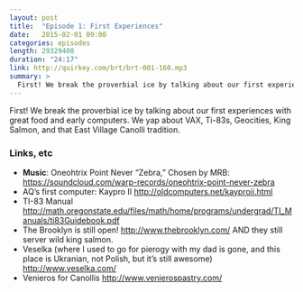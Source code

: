 ```yaml
---
layout: post
title:  "Episode 1: First Experiences"
date:   2015-02-01 09:00
categories: episodes
length: 29329408
duration: "24:17"
link: http://quirkey.com/brt/brt-001-160.mp3
summary: >
  First! We break the proverbial ice by talking about our first experiences with great food and early computers. We yap about VAX, Ti-83s, Geocities, King Salmon, and that East Village Canolli tradition. 
---
```

First! We break the proverbial ice by talking about our first experiences with great food and early computers. We yap about VAX, Ti-83s, Geocities, King Salmon, and that East Village Canolli tradition. 

<!-- more -->

### Links, etc

* <strong>Music</strong>: Oneohtrix Point Never “Zebra,” Chosen by MRB: <https://soundcloud.com/warp-records/oneohtrix-point-never-zebra>
* AQ’s first computer: Kaypro II <http://oldcomputers.net/kayproii.html>
* TI-83 Manual <http://math.oregonstate.edu/files/math/home/programs/undergrad/TI_Manuals/ti83Guidebook.pdf>
* The Brooklyn is still open! <http://www.thebrooklyn.com/> AND they still server wild king salmon. 
* Veselka (where I used to go for pierogy with my dad is gone, and this place is Ukranian, not Polish, but it’s still awesome) <http://www.veselka.com/>
* Venieros for Canollis <http://www.venierospastry.com/>
